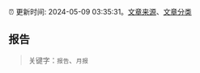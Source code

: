 :alarm_clock: 更新时间: 2024-05-09 03:35:31。[文章来源](/README.md)、[文章分类](/TAGS.md)

## 报告


> 关键字：`报告`、`月报`



